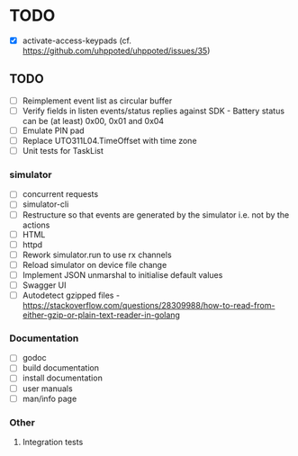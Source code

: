 # TODO

- [x] activate-access-keypads (cf. https://github.com/uhppoted/uhppoted/issues/35)

## TODO

- [ ] Reimplement event list as circular buffer
- [ ] Verify fields in listen events/status replies against SDK
      - Battery status can be (at least) 0x00, 0x01 and 0x04
- [ ] Emulate PIN pad
- [ ] Replace UTO311L04.TimeOffset with time zone
- [ ] Unit tests for TaskList

### simulator
- [ ] concurrent requests
- [ ] simulator-cli
- [ ] Restructure so that events are generated by the simulator i.e. not by the actions
- [ ] HTML
- [ ] httpd
- [ ] Rework simulator.run to use rx channels
- [ ] Reload simulator on device file change
- [ ] Implement JSON unmarshal to initialise default values
- [ ] Swagger UI
- [ ] Autodetect gzipped files 
      - https://stackoverflow.com/questions/28309988/how-to-read-from-either-gzip-or-plain-text-reader-in-golang

### Documentation

- [ ] godoc
- [ ] build documentation
- [ ] install documentation
- [ ] user manuals
- [ ] man/info page

### Other

1.  Integration tests
